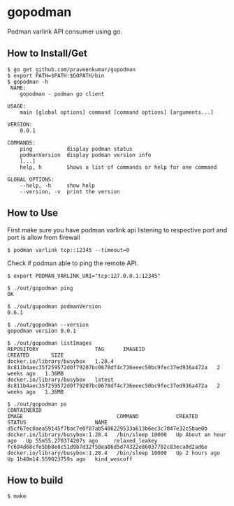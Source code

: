 # gopodman
Podman varlink API consumer using go.

How to Install/Get
------------------

    $ go get github.com/praveenkumar/gopodman
    $ export PATH=$PATH:$GOPATH/bin
    $ gopodman -h
     NAME:
        gopodman - podman go client

    USAGE:
        main [global options] command [command options] [arguments...]

    VERSION:
        0.0.1

    COMMANDS:
        ping           display podman status
        podmanVersion  display podman version info
        [...]
        help, h        Shows a list of commands or help for one command

    GLOBAL OPTIONS:
        --help, -h     show help
        --version, -v  print the version
       

How to Use
----------

First make sure you have podman varlink api listening to respective port and port is allow from firewall

    $ podman varlink tcp::12345 --timeout=0

Check if podman able to ping the remote API.

    $ export PODMAN_VARLINK_URI="tcp:127.0.0.1:12345"

    $ ./out/gopodman ping
    OK

    $ ./out/gopodman podmanVersion
    0.6.1

    $ ./out/gopodman --version
    gopodman version 0.0.1

    $ ./out/gopodman listImages
    REPOSITORY                  TAG      IMAGEID                                                            CREATED       SIZE
    docker.io/library/busybox   1.28.4   8c811b4aec35f259572d0f79207bc0678df4c736eeec50bc9fec37ed936a472a   2 weeks ago   1.36MB
    docker.io/library/busybox   latest   8c811b4aec35f259572d0f79207bc0678df4c736eeec50bc9fec37ed936a472a   2 weeks ago   1.36MB
    
    $ ./out/gopodman ps
    CONTAINERID                                                        IMAGE                              COMMAND            CREATED                STATUS                      NAME
    d5cf67ec0aea59145f7bac7e0f87ab5406229533a613b6ec3c7047e32c5bae0b   docker.io/library/busybox:1.28.4   /bin/sleep 10000   Up About an hour ago   Up 55m55.270374207s ago     relaxed_leakey
    fc694d68cfe5bb8e8c51d9b7d32f50ea86d5d74322e86037782c83eca0d2ad6e   docker.io/library/busybox:1.28.4   /bin/sleep 10000   Up 2 hours ago         Up 1h40m14.559023759s ago   kind_wescoff


           
How to build
------------

    $ make
